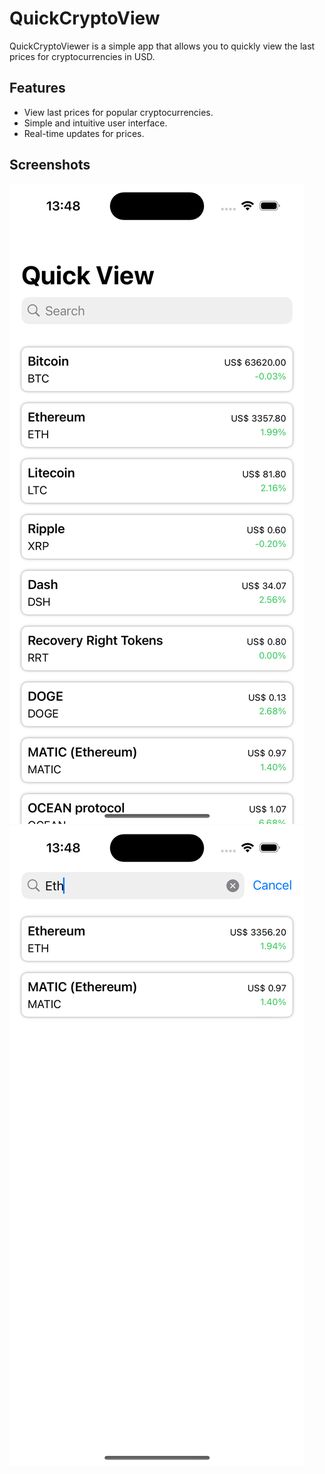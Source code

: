 # QuickCryptoView

QuickCryptoViewer is a simple app that allows you to quickly view the last prices for cryptocurrencies in USD.

## Features

- View last prices for popular cryptocurrencies.
- Simple and intuitive user interface.
- Real-time updates for prices.

## Screenshots

![Screenshot 1](Prints/pic.png)
![Screenshot 2](Prints/pic1.png)

